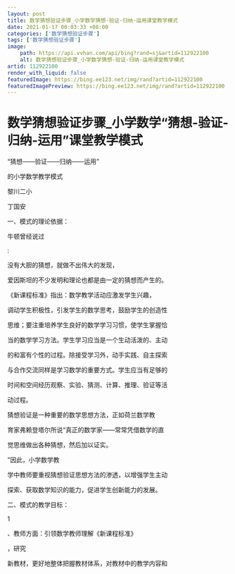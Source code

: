 ```yaml
---
layout: post
title: 数学猜想验证步骤_小学数学猜想-验证-归纳-运用课堂教学模式
date: 2021-01-17 00:03:33 +08:00
categories: ['数学猜想验证步骤']
tags: ['数学猜想验证步骤']
image:
    path: https://api.vvhan.com/api/bing?rand=sj&artid=112922100
    alt: 数学猜想验证步骤_小学数学猜想-验证-归纳-运用课堂教学模式
artid: 112922100
render_with_liquid: false
featuredImage: https://bing.ee123.net/img/rand?artid=112922100
featuredImagePreview: https://bing.ee123.net/img/rand?artid=112922100
---
```


# 数学猜想验证步骤_小学数学“猜想-验证-归纳-运用”课堂教学模式

“猜想——验证——归纳——运用”

的小学数学教学模式

黎川二小

丁国安

一、模式的理论依据：

牛顿曾经说过

:

没有大胆的猜想，就做不出伟大的发现，

爱因斯坦的不少发明和理论也都是由一定的猜想而产生的。

《新课程标准》指出：数学教学活动应激发学生兴趣，

调动学生积极性，引发学生的数学思考，鼓励学生的创造性

思维；要注重培养学生良好的数学学习习惯，使学生掌握恰

当的数学学习方法。学生学习应当是一个生动活泼的、主动

的和富有个性的过程。除接受学习外，动手实践、自主探索

与合作交流同样是学习数学的重要方式。学生应当有足够的

时间和空间经历观察、实验、猜测、计算、推理、验证等活

动过程。

猜想验证是一种重要的数学思想方法，正如荷兰数学教

育家弗赖登塔尔所说“真正的数学家——常常凭借数学的直

觉思维做出各种猜想，然后加以证实。

”因此，小学数学教

学中教师要重视猜想验证思想方法的渗透，以增强学生主动

探索、获取数学知识的能力，促进学生创新能力的发展。

二、模式的教学目标：

1

、教师方面：引领数学教师理解《新课程标准》

，研究

新教材，更好地整体把握教材体系，对教材中的教学内容和